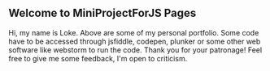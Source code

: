 ## Welcome to MiniProjectForJS Pages

Hi, my name is Loke. Above are some of my personal portfolio. Some code have to be accessed through jsfiddle, codepen, plunker or some other web software like webstorm to run the code. Thank you for your patronage! Feel free to give me some feedback, I'm open to criticism. 
